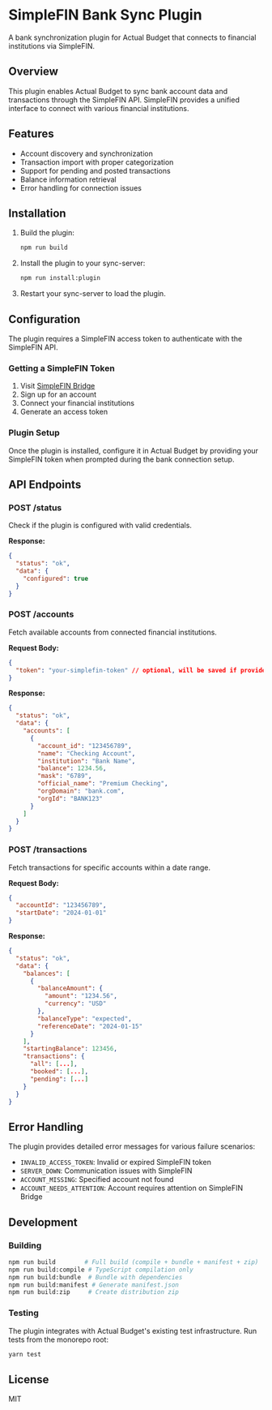# SimpleFIN Bank Sync Plugin

A bank synchronization plugin for Actual Budget that connects to financial institutions via SimpleFIN.

## Overview

This plugin enables Actual Budget to sync bank account data and transactions through the SimpleFIN API. SimpleFIN provides a unified interface to connect with various financial institutions.

## Features

- Account discovery and synchronization
- Transaction import with proper categorization
- Support for pending and posted transactions
- Balance information retrieval
- Error handling for connection issues

## Installation

1. Build the plugin:
   ```bash
   npm run build
   ```

2. Install the plugin to your sync-server:
   ```bash
   npm run install:plugin
   ```

3. Restart your sync-server to load the plugin.

## Configuration

The plugin requires a SimpleFIN access token to authenticate with the SimpleFIN API.

### Getting a SimpleFIN Token

1. Visit [SimpleFIN Bridge](https://bridge.simplefin.org/auth/login)
2. Sign up for an account
3. Connect your financial institutions
4. Generate an access token

### Plugin Setup

Once the plugin is installed, configure it in Actual Budget by providing your SimpleFIN token when prompted during the bank connection setup.

## API Endpoints

### POST /status
Check if the plugin is configured with valid credentials.

**Response:**
```json
{
  "status": "ok",
  "data": {
    "configured": true
  }
}
```

### POST /accounts
Fetch available accounts from connected financial institutions.

**Request Body:**
```json
{
  "token": "your-simplefin-token" // optional, will be saved if provided
}
```

**Response:**
```json
{
  "status": "ok",
  "data": {
    "accounts": [
      {
        "account_id": "123456789",
        "name": "Checking Account",
        "institution": "Bank Name",
        "balance": 1234.56,
        "mask": "6789",
        "official_name": "Premium Checking",
        "orgDomain": "bank.com",
        "orgId": "BANK123"
      }
    ]
  }
}
```

### POST /transactions
Fetch transactions for specific accounts within a date range.

**Request Body:**
```json
{
  "accountId": "123456789",
  "startDate": "2024-01-01"
}
```

**Response:**
```json
{
  "status": "ok",
  "data": {
    "balances": [
      {
        "balanceAmount": {
          "amount": "1234.56",
          "currency": "USD"
        },
        "balanceType": "expected",
        "referenceDate": "2024-01-15"
      }
    ],
    "startingBalance": 123456,
    "transactions": {
      "all": [...],
      "booked": [...],
      "pending": [...]
    }
  }
}
```

## Error Handling

The plugin provides detailed error messages for various failure scenarios:

- `INVALID_ACCESS_TOKEN`: Invalid or expired SimpleFIN token
- `SERVER_DOWN`: Communication issues with SimpleFIN
- `ACCOUNT_MISSING`: Specified account not found
- `ACCOUNT_NEEDS_ATTENTION`: Account requires attention on SimpleFIN Bridge

## Development

### Building

```bash
npm run build        # Full build (compile + bundle + manifest + zip)
npm run build:compile # TypeScript compilation only
npm run build:bundle  # Bundle with dependencies
npm run build:manifest # Generate manifest.json
npm run build:zip     # Create distribution zip
```

### Testing

The plugin integrates with Actual Budget's existing test infrastructure. Run tests from the monorepo root:

```bash
yarn test
```

## License

MIT
